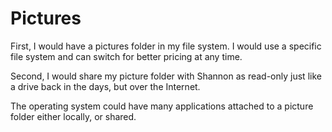 # Pictures

First, I would have a pictures folder in my file system. I would use a specific file system and can switch for better pricing at any time.

Second, I would share my picture folder with Shannon as read-only just like a drive back in the days, but over the Internet.

The operating system could have many applications attached to a picture folder either locally, or shared.
